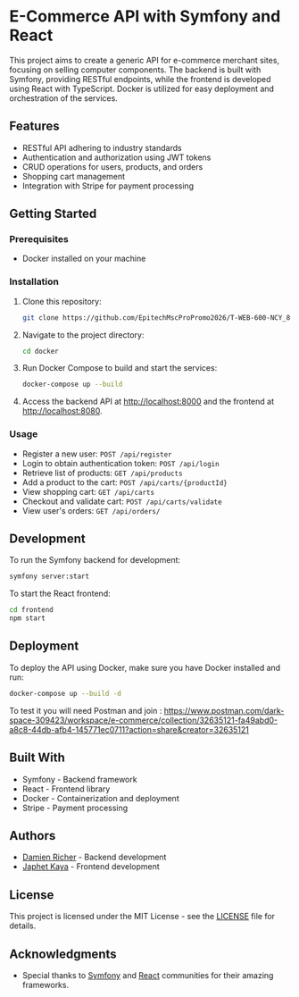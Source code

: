 # E-Commerce API with Symfony and React

This project aims to create a generic API for e-commerce merchant sites, focusing on selling computer components. The backend is built with Symfony, providing RESTful endpoints, while the frontend is developed using React with TypeScript. Docker is utilized for easy deployment and orchestration of the services.

## Features

- RESTful API adhering to industry standards
- Authentication and authorization using JWT tokens
- CRUD operations for users, products, and orders
- Shopping cart management
- Integration with Stripe for payment processing

## Getting Started

### Prerequisites

- Docker installed on your machine

### Installation

1. Clone this repository:

   ```bash
   git clone https://github.com/EpitechMscProPromo2026/T-WEB-600-NCY_8
   ```

2. Navigate to the project directory:

   ```bash
   cd docker
   ```

3. Run Docker Compose to build and start the services:

   ```bash
   docker-compose up --build
   ```

4. Access the backend API at [http://localhost:8000](http://localhost:80) and the frontend at [http://localhost:8080](http://localhost:80).

### Usage

- Register a new user: `POST /api/register`
- Login to obtain authentication token: `POST /api/login`
- Retrieve list of products: `GET /api/products`
- Add a product to the cart: `POST /api/carts/{productId}`
- View shopping cart: `GET /api/carts`
- Checkout and validate cart: `POST /api/carts/validate`
- View user's orders: `GET /api/orders/`

## Development

To run the Symfony backend for development:

```bash
symfony server:start
```

To start the React frontend:

```bash
cd frontend
npm start
```

## Deployment

To deploy the API using Docker, make sure you have Docker installed and run:

```bash
docker-compose up --build -d
```

To test it you will need Postman and join : https://www.postman.com/dark-space-309423/workspace/e-commerce/collection/32635121-fa49abd0-a8c8-44db-afb4-145771ec0711?action=share&creator=32635121

## Built With

- Symfony - Backend framework
- React - Frontend library
- Docker - Containerization and deployment
- Stripe - Payment processing

## Authors

- [Damien Richer](https://github.com/LilCisaille) - Backend development
- [Japhet Kaya](https://github.com/japhetk27) - Frontend development

## License

This project is licensed under the MIT License - see the [LICENSE](LICENSE) file for details.

## Acknowledgments

- Special thanks to [Symfony](https://symfony.com/) and [React](https://reactjs.org/) communities for their amazing frameworks.

#

